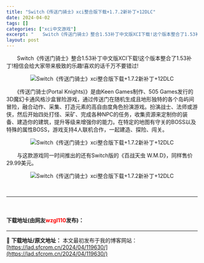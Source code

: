 ```yaml
---
title: "Switch《传送门骑士》xci整合版下载+1.7.2新补丁+12DLC"
date: 2024-04-02
tags: []
categories: ["xci中文游戏"]
excerpt: "　　Switch《传送门骑士》整合1.53补丁中文版XCI下载!这个版本整合了1.53补丁!相信会给大家带来极致的乐趣!喜欢的话千万不要错过! 　　《传送门骑士(Portal Knights)》是由Keen Games制作、505 Games发行的3D魔幻卡通风格沙盒冒险游戏，通过传送门在随机生成且&hellip;"
layout: post
---
```


 <p>　　Switch《传送门骑士》整合1.53补丁中文版XCI下载!这个版本整合了1.53补丁!相信会给大家带来极致的乐趣!喜欢的话千万不要错过!</p> <p align="center"><img align="" border="0" src="https://lad.sfcrom.cn/wp-content/uploads/2024/04/20240401_660b41c1e2366.webp" alt="Switch《传送门骑士》xci整合版下载+1.7.2新补丁+12DLC" /></p> <p>　　《传送门骑士(Portal Knights)》是由Keen Games制作、505 Games发行的3D魔幻卡通风格沙盒冒险游戏，通过传送门在随机生成且地形独特的各个岛屿间冒险，融合动作、采集、打造元素的高自由度角色扮演游戏。扮演战士、法师或游侠，然后开始四处打怪、采矿、完成各种NPC的任务，收集资源来定制你的装备、建造你的建筑，提升等级来增强你的能力。在特定的地图有守关的BOSS以及特殊的属性BOSS，游戏支持4人联机合作，一起建造、探险、闯关。</p> <p align="center"><img align="" border="0" src="https://lad.sfcrom.cn/wp-content/uploads/2024/04/20240401_660b41c25afc6.webp" alt="Switch《传送门骑士》xci整合版下载+1.7.2新补丁+12DLC" /></p> <p>　　与这款游戏同一时间推出的还有Switch版的《百战天虫 W.M.D》，同样售价29.99美元。</p> <p align="center"><img align="" border="0" src="https://lad.sfcrom.cn/wp-content/uploads/2024/04/20240401_660b41c364f56.webp" alt="Switch《传送门骑士》xci整合版下载+1.7.2新补丁+12DLC" /></p> <p>&nbsp;</p> <hr /> <p>&nbsp;</p> <p><h4>下载地址(由网友<font color="red">wzgl110</font>发布)：</h4></p> 

---
📖 **下载地址/原文地址：** 本文最初发布于我的博客网站：[https://lad.sfcrom.cn/2024/04/119630/](https://lad.sfcrom.cn/2024/04/119630/)
